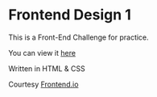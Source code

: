 # Frontend Design 1

This is a Front-End Challenge for practice.

You can view it [here](https://johndoddy.github.io/frontend-design-1/)

Written in HTML & CSS

Courtesy [Frontend.io](https://www.frontendmentor.io/)
